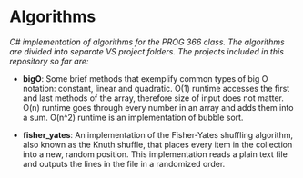 # Algorithms
*C# implementation of algorithms for the PROG 366 class. The algorithms are divided into separate VS project folders. The projects included in this repository so far are:*

* **bigO**: Some brief methods that exemplify common types of big O notation: constant, linear and quadratic. O(1) runtime accesses the first and last methods of the array, therefore size of input does not matter. O(n) runtime goes through every number in an array and adds them into a sum. O(n^2) runtime is an implementation of bubble sort.

* **fisher_yates**: An implementation of the Fisher-Yates shuffling algorithm, also known as the Knuth shuffle, that places every item in the collection into a new, random position. This implementation reads a plain text file and outputs the lines in the file in a randomized order. 
